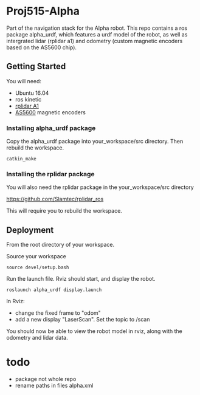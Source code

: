 # Proj515-Alpha

Part of the navigation stack for the Alpha robot. This repo contains a ros package alpha_urdf, which features a urdf model of the robot, as well as intergrated lidar (rplidar a1) and odometry (custom magnetic encoders based on the AS5600 chip).

## Getting Started

You will need:

* Ubuntu 16.04
* ros kinetic
* [rplidar A1](http://wiki.ros.org/rplidar)
* [AS5600](https://ams.com/as5600) magnetic encoders

### Installing alpha_urdf package

Copy the alpha_urdf package into your_workspace/src directory. Then rebuild the workspace.

```
catkin_make
```

### Installing the rplidar package

You will also need the rplidar package in the your_workspace/src directory

https://github.com/Slamtec/rplidar_ros

This will require you to rebuild the workspace.

## Deployment

From the root directory of your workspace.

Source your workspace
```
source devel/setup.bash 
```

Run the launch file. Rviz should start, and display the robot.
```
roslaunch alpha_urdf display.launch

```

In Rviz:
* change the fixed frame to "odom"
* add a new display "LaserScan". Set the topic to /scan


You should now be able to view the robot model in rviz, along with the odometry and lidar data.

# todo
* package not whole repo
* rename paths in files alpha.xml

